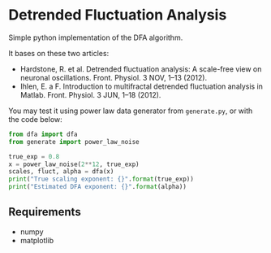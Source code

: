 Detrended Fluctuation Analysis
==============================

Simple python implementation of the DFA algorithm.

It bases on these two articles:

* Hardstone, R. et al. Detrended fluctuation analysis: A scale-free view on neuronal oscillations. Front. Physiol. 3 NOV, 1–13 (2012).
* Ihlen, E. a F. Introduction to multifractal detrended fluctuation analysis in Matlab. Front. Physiol. 3 JUN, 1–18 (2012).

You may test it using power law data generator from `generate.py`, or with the code below:

```python
from dfa import dfa
from generate import power_law_noise

true_exp = 0.8
x = power_law_noise(2**12, true_exp)
scales, fluct, alpha = dfa(x)
print("True scaling exponent: {}".format(true_exp))
print("Estimated DFA exponent: {}".format(alpha))

```

Requirements
------------

* numpy
* matplotlib
